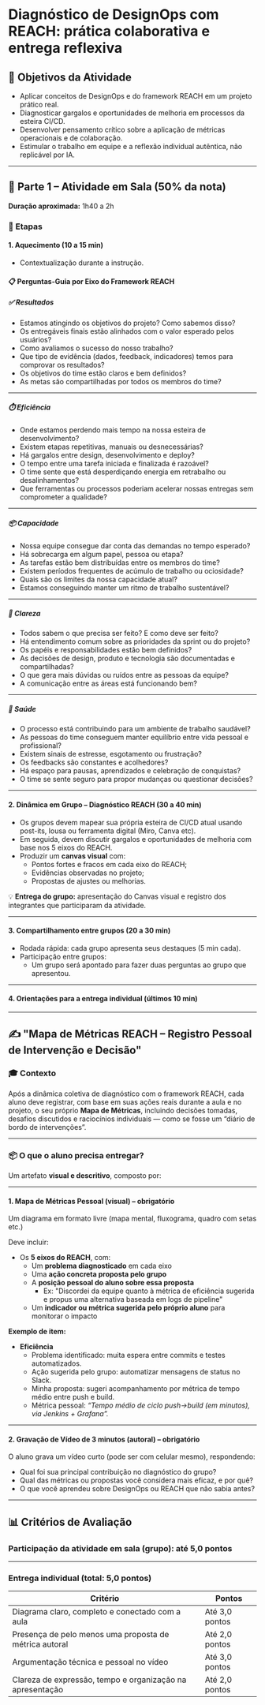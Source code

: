 # Diagnóstico de DesignOps com REACH: prática colaborativa e entrega reflexiva

## 📍 Objetivos da Atividade

- Aplicar conceitos de DesignOps e do framework REACH em um projeto prático real.
- Diagnosticar gargalos e oportunidades de melhoria em processos da esteira CI/CD.
- Desenvolver pensamento crítico sobre a aplicação de métricas operacionais e de colaboração.
- Estimular o trabalho em equipe e a reflexão individual autêntica, não replicável por IA.

---

## 🧩 Parte 1 – Atividade em Sala (50% da nota)

**Duração aproximada:** 1h40 a 2h

### 📌 Etapas

#### 1. Aquecimento (10 a 15 min)

- Contextualização durante a instrução.

#### 📋 Perguntas-Guia por Eixo do Framework REACH

##### ✅ Resultados

- Estamos atingindo os objetivos do projeto? Como sabemos disso?
- Os entregáveis finais estão alinhados com o valor esperado pelos usuários?
- Como avaliamos o sucesso do nosso trabalho?
- Que tipo de evidência (dados, feedback, indicadores) temos para comprovar os resultados?
- Os objetivos do time estão claros e bem definidos?
- As metas são compartilhadas por todos os membros do time?

---

##### ⏱️ Eficiência

- Onde estamos perdendo mais tempo na nossa esteira de desenvolvimento?
- Existem etapas repetitivas, manuais ou desnecessárias?
- Há gargalos entre design, desenvolvimento e deploy?
- O tempo entre uma tarefa iniciada e finalizada é razoável?
- O time sente que está desperdiçando energia em retrabalho ou desalinhamentos?
- Que ferramentas ou processos poderiam acelerar nossas entregas sem comprometer a qualidade?

---

##### 📦 Capacidade

- Nossa equipe consegue dar conta das demandas no tempo esperado?
- Há sobrecarga em algum papel, pessoa ou etapa?
- As tarefas estão bem distribuídas entre os membros do time?
- Existem períodos frequentes de acúmulo de trabalho ou ociosidade?
- Quais são os limites da nossa capacidade atual?
- Estamos conseguindo manter um ritmo de trabalho sustentável?

---

##### 🧭 Clareza

- Todos sabem o que precisa ser feito? E como deve ser feito?
- Há entendimento comum sobre as prioridades da sprint ou do projeto?
- Os papéis e responsabilidades estão bem definidos?
- As decisões de design, produto e tecnologia são documentadas e compartilhadas?
- O que gera mais dúvidas ou ruídos entre as pessoas da equipe?
- A comunicação entre as áreas está funcionando bem?

---

##### 🌿 Saúde

- O processo está contribuindo para um ambiente de trabalho saudável?
- As pessoas do time conseguem manter equilíbrio entre vida pessoal e profissional?
- Existem sinais de estresse, esgotamento ou frustração?
- Os feedbacks são constantes e acolhedores?
- Há espaço para pausas, aprendizados e celebração de conquistas?
- O time se sente seguro para propor mudanças ou questionar decisões?

---

#### 2. Dinâmica em Grupo – Diagnóstico REACH (30 a 40 min)

- Os grupos devem mapear sua própria esteira de CI/CD atual usando post-its, lousa ou ferramenta digital (Miro, Canva etc).
- Em seguida, devem discutir gargalos e oportunidades de melhoria com base nos 5 eixos do REACH.
- Produzir um **canvas visual** com:
  - Pontos fortes e fracos em cada eixo do REACH;
  - Evidências observadas no projeto;
  - Propostas de ajustes ou melhorias.

💡 **Entrega do grupo:** apresentação do Canvas visual e registro dos integrantes que participaram da atividade.

---

#### 3. Compartilhamento entre grupos (20 a 30 min)

- Rodada rápida: cada grupo apresenta seus destaques (5 min cada).
- Participação entre grupos:
  - Um grupo será apontado para fazer duas perguntas ao grupo que apresentou.

---

#### 4. Orientações para a entrega individual (últimos 10 min)

---

## ✍️ "Mapa de Métricas REACH – Registro Pessoal de Intervenção e Decisão"

### 🎓 Contexto

Após a dinâmica coletiva de diagnóstico com o framework REACH, cada aluno deve registrar, com base em suas ações reais durante a aula e no projeto, o seu próprio **Mapa de Métricas**, incluindo decisões tomadas, desafios discutidos e raciocínios individuais — como se fosse um “diário de bordo de intervenções”.

---

### 📦 O que o aluno precisa entregar?

Um artefato **visual e descritivo**, composto por:

---

#### 1. Mapa de Métricas Pessoal (visual) – obrigatório

Um diagrama em formato livre (mapa mental, fluxograma, quadro com setas etc.)

Deve incluir:

- Os **5 eixos do REACH**, com:
  - Um **problema diagnosticado** em cada eixo
  - Uma **ação concreta proposta pelo grupo**
  - A **posição pessoal do aluno sobre essa proposta**
    - Ex: "Discordei da equipe quanto à métrica de eficiência sugerida e propus uma alternativa baseada em logs de pipeline"
  - Um **indicador ou métrica sugerida pelo próprio aluno** para monitorar o impacto

**Exemplo de item:**

- **Eficiência**  
  - Problema identificado: muita espera entre commits e testes automatizados.  
  - Ação sugerida pelo grupo: automatizar mensagens de status no Slack.  
  - Minha proposta: sugeri acompanhamento por métrica de tempo médio entre push e build.  
  - Métrica pessoal: *“Tempo médio de ciclo push→build (em minutos), via Jenkins + Grafana”.*

---

#### 2. Gravação de Vídeo de 3 minutos (autoral) – obrigatório

O aluno grava um vídeo curto (pode ser com celular mesmo), respondendo:

- Qual foi sua principal contribuição no diagnóstico do grupo?
- Qual das métricas ou propostas você considera mais eficaz, e por quê?
- O que você aprendeu sobre DesignOps ou REACH que não sabia antes?

---

## 📊 Critérios de Avaliação

### Participação da atividade em sala (grupo): **até 5,0 pontos**

---

### Entrega individual (total: 5,0 pontos)

| Critério                                                                  | Pontos |
|--------------------------------------------------------------------------|--------|
| Diagrama claro, completo e conectado com a aula                          | Até 3,0 pontos   |
| Presença de pelo menos uma proposta de métrica autoral                   | Até 2,0 pontos   |
| Argumentação técnica e pessoal no vídeo                                  | Até 3,0 pontos   |
| Clareza de expressão, tempo e organização na apresentação                | Até 2,0 pontos   |
